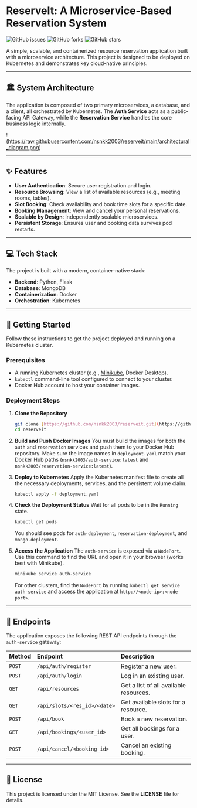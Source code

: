 # ReserveIt: A Microservice-Based Reservation System

![GitHub issues](https://img.shields.io/github/issues/nsnkk2003/reserveit) ![GitHub forks](https://img.shields.io/github/forks/nsnkk2003/reserveit) ![GitHub stars](https://img.shields.io/github/stars/nsnkk2003/reserveit)

A simple, scalable, and containerized resource reservation application built with a microservice architecture. This project is designed to be deployed on Kubernetes and demonstrates key cloud-native principles.

***

## 🏛️ System Architecture

The application is composed of two primary microservices, a database, and a client, all orchestrated by Kubernetes. The **Auth Service** acts as a public-facing API Gateway, while the **Reservation Service** handles the core business logic internally.

!(https://raw.githubusercontent.com/nsnkk2003/reserveit/main/architectural_diagram.png)

***

## ✨ Features

- **User Authentication**: Secure user registration and login.
- **Resource Browsing**: View a list of available resources (e.g., meeting rooms, tables).
- **Slot Booking**: Check availability and book time slots for a specific date.
- **Booking Management**: View and cancel your personal reservations.
- **Scalable by Design**: Independently scalable microservices.
- **Persistent Storage**: Ensures user and booking data survives pod restarts.

***

## 💻 Tech Stack

The project is built with a modern, container-native stack:

- **Backend**: Python, Flask
- **Database**: MongoDB
- **Containerization**: Docker
- **Orchestration**: Kubernetes

***

## 🚀 Getting Started

Follow these instructions to get the project deployed and running on a Kubernetes cluster.

### Prerequisites

- A running Kubernetes cluster (e.g., [Minikube](https://minikube.sigs.k8s.io/docs/start/), Docker Desktop).
- `kubectl` command-line tool configured to connect to your cluster.
- Docker Hub account to host your container images.

### Deployment Steps

1.  **Clone the Repository**
    ```bash
    git clone [https://github.com/nsnkk2003/reserveit.git](https://github.com/nsnkk2003/reserveit.git)
    cd reserveit
    ```

2.  **Build and Push Docker Images**
    You must build the images for both the `auth` and `reservation` services and push them to your Docker Hub repository. Make sure the image names in `deployment.yaml` match your Docker Hub paths (`nsnkk2003/auth-service:latest` and `nsnkk2003/reservation-service:latest`).

3.  **Deploy to Kubernetes**
    Apply the Kubernetes manifest file to create all the necessary deployments, services, and the persistent volume claim.
    ```bash
    kubectl apply -f deployment.yaml
    ```

4.  **Check the Deployment Status**
    Wait for all pods to be in the `Running` state.
    ```bash
    kubectl get pods
    ```
    You should see pods for `auth-deployment`, `reservation-deployment`, and `mongo-deployment`.

5.  **Access the Application**
    The `auth-service` is exposed via a `NodePort`. Use this command to find the URL and open it in your browser (works best with Minikube).
    ```bash
    minikube service auth-service
    ```
    For other clusters, find the `NodePort` by running `kubectl get service auth-service` and access the application at `http://<node-ip>:<node-port>`.

***

## 🔌 Endpoints

The application exposes the following REST API endpoints through the `auth-service` gateway:

| Method | Endpoint                    | Description                           |
| :----- | :-------------------------- | :------------------------------------ |
| `POST` | `/api/auth/register`        | Register a new user.                  |
| `POST` | `/api/auth/login`           | Log in an existing user.              |
| `GET`  | `/api/resources`            | Get a list of all available resources.|
| `GET`  | `/api/slots/<res_id>/<date>`| Get available slots for a resource.   |
| `POST` | `/api/book`                 | Book a new reservation.               |
| `GET`  | `/api/bookings/<user_id>`   | Get all bookings for a user.          |
| `POST` | `/api/cancel/<booking_id>`  | Cancel an existing booking.           |

***

## 📄 License

This project is licensed under the MIT License. See the **LICENSE** file for details.



